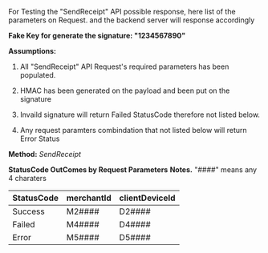For Testing the "SendReceipt" API possible response, here list of the parameters on Request. and the backend server will response accordingly

**Fake Key for generate the signature: "1234567890"**

**Assumptions:**

1. All "SendReceipt" API Request's required parameters has been populated.

2. HMAC has been generated on the payload and been put on the signature 

3. Invaild signature will return Failed StatusCode therefore not listed below.

4. Any request paramters combindation that not listed below will return Error Status

**Method:** *SendReceipt*

**StatusCode OutComes by Request Parameters**
**Notes.**
"####" means any 4 charaters

StatusCode | merchantId | clientDeviceId 
-----------|------------|----------------
Success | M2#### | D2#### 
Failed  | M4#### | D4#### 
Error   | M5#### | D5####
